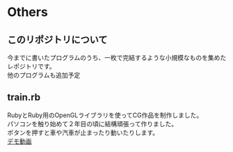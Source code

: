 # Others
## このリポジトリについて
今までに書いたプログラムのうち、一枚で完結するような小規模なものを集めたレポジトリです。  
他のプログラムも追加予定
## train.rb
RubyとRuby用のOpenGLライブラリを使ってCG作品を制作しました。  
パソコンを触り始めて２年目の頃に結構頑張って作りました。  
ボタンを押すと車や汽車が止まったり動いたりします。  
[デモ動画](https://youtu.be/b1G-vQtjX88)
